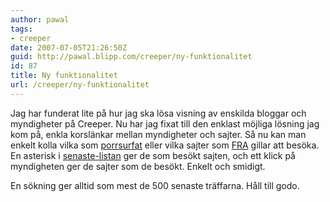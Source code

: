 ```yaml
---
author: pawal
tags:
- creeper
date: 2007-07-05T21:26:50Z
guid: http://pawal.blipp.com/creeper/ny-funktionalitet
id: 87
title: Ny funktionalitet
url: /creeper/ny-funktionalitet
---
```


Jag har funderat lite på hur jag ska lösa visning av enskilda bloggar
och myndigheter på Creeper. Nu har jag fixat till den enklast möjliga
lösning jag kom på, enkla korslänkar mellan myndigheter och sajter. Så
nu kan man enkelt kolla vilka som <a
href="https://gnuheter.com/creeper/site/www.synd.nu">porrsurfat</a>
eller vilka sajter som <a
href="https://gnuheter.com/creeper/name/F%C3%B6rsvarets%20Radioanstalt%20FRA">FRA</a>
gillar att besöka. En asterisk i <a
href="https://gnuheter.com/creeper/senaste">senaste-listan</a> ger de
som besökt sajten, och ett klick på myndigheten ger de sajter som de
besökt. Enkelt och smidigt.

En sökning ger alltid som mest de 500 senaste träffarna. Håll till godo.
